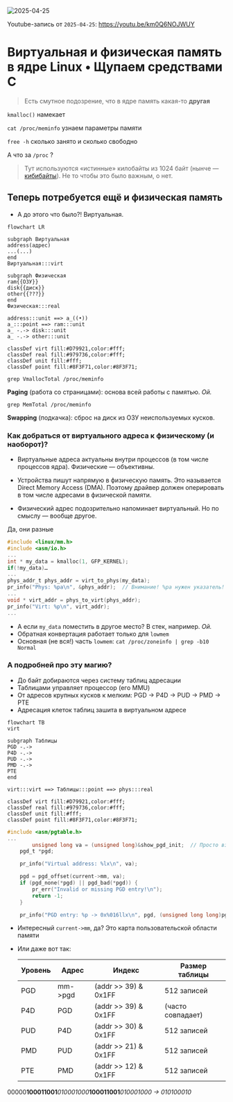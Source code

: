 ![2025-04-25](https://github.com/user-attachments/assets/bde027d5-3501-4f10-b3d9-98a991bbbf63)

Youtube-запись от `2025-04-25`: https://youtu.be/km0Q6NOJWUY

# Виртуальная и физическая память в ядре Linux • Щупаем средствами C

> Есть смутное подозрение, что в ядре память какая-то **другая**
> 

`kmalloc()` намекает

`cat /proc/meminfo` узнаем параметры памяти

`free -h` сколько занято и сколько свободно

А что за `/proc` ?


> Тут используются «истинные» килобайты из 1024 байт (нынче — [кибибайты](https://ru.wikipedia.org/wiki/Кибибайт)).
Не то чтобы это было важным, о нет.
> 

## Теперь потребуется ещё и физическая память

- А до этого что было?! Виртуальная.

```mermaid
flowchart LR

subgraph Виртуальная
address(адрес)
...(...)
end
Виртуальная:::virt

subgraph Физическая
ram{{ОЗУ}}
disk{{диск}}
other{{???}}
end
Физическая:::real

address:::unit ==> a_((•))
a_:::point ==> ram:::unit
a_ -.-> disk:::unit
a_ -.-> other:::unit

classDef virt fill:#D79921,color:#fff;
classDef real fill:#979736,color:#fff;
classDef unit fill:#fff;
classDef point fill:#8F3F71,color:#8F3F71;

```

`grep VmallocTotal /proc/meminfo` 

**Paging** (работа со страницами): основа всей работы с памятью. *Ой.*

`grep MemTotal /proc/meminfo` 

**Swapping** (подкачка): сброс на диск из ОЗУ неиспользуемых кусков.

### Как добраться от виртуального адреса к физическому (и наоборот)?

- Виртуальные адреса актуальны внутри процессов (в том числе процессов ядра). Физические — объективны.
- Устройства пишут напрямую в физическую память. Это называется Direct Memory Access (DMA). Поэтому драйвер должен оперировать в том числе адресами в физической памяти.

- Физический адрес подозрительно напоминает виртуальный. Но по смыслу — вообще другое.

Да, они разные

```c
#include <linux/mm.h>
#include <asm/io.h>
...
int * my_data = kmalloc(1, GFP_KERNEL);
if(!my_data)…
...
phys_addr_t phys_addr = virt_to_phys(my_data);
pr_info("Phys: %pa\n", &phys_addr);  // Внимание! %pa нужен указатель!
...
void * virt_addr = phys_to_virt(phys_addr);
pr_info("Virt: %p\n", virt_addr);
...
```

- А если `my_data` поместить в другое место? В стек, например. *Ой.*
- Обратная конвертация работает только для `lowmem`
- Основная (не вся!) часть `lowmem`: `cat /proc/zoneinfo | grep -b10 Normal`

### А подробней про эту магию?

- До байт добираются через систему таблиц адресации
- Таблицами управляет процессор (его MMU)
- От адресов крупных кусков к мелким: PGD → P4D → PUD → PMD → PTE
- Адресация клеток таблиц зашита в виртуальном адресе

```mermaid
flowchart TB
virt

subgraph Таблицы
PGD -.->
P4D -.->
PUD -.->
PMD -.->
PTE
end

virt:::virt ==> Таблицы:::point ==> phys:::real

classDef virt fill:#D79921,color:#fff;
classDef real fill:#979736,color:#fff;
classDef unit fill:#fff;
classDef point fill:#8F3F71,color:#8F3F71;
```

```c
#include <asm/pgtable.h>
...
		unsigned long va = (unsigned long)&show_pgd_init;  // Просто взять свой собственный адрес
    pgd_t *pgd;

    pr_info("Virtual address: %lx\n", va);

    pgd = pgd_offset(current->mm, va);
    if (pgd_none(*pgd) || pgd_bad(*pgd)) {
        pr_err("Invalid or missing PGD entry!\n");
        return -1;
    }

    pr_info("PGD entry: %p -> 0x%016llx\n", pgd, (unsigned long long)pgd_val(*pgd));
```

- Интересный `current->mm`, да? Это карта пользовательской области памяти
- Или даже вот так:
    
    
    | **Уровень** | **Адрес** | **Индекс** | **Размер таблицы** |
    | --- | --- | --- | --- |
    | PGD | mm->pgd | (addr >> 39) & 0x1FF | 512 записей |
    | P4D | PGD | (addr >> 39) & 0x1FF | (часто совпадает) |
    | PUD | P4D | (addr >> 30) & 0x1FF | 512 записей |
    | PMD | PUD | (addr >> 21) & 0x1FF | 512 записей |
    | PTE | PMD | (addr >> 12) & 0x1FF | 512 записей |

00000**100011001***010001000***100011001***010001000 → 010100010*
